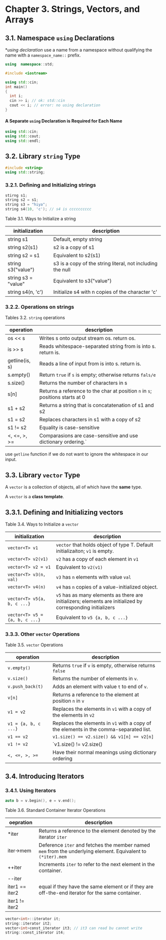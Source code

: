 # Chapter 3. Strings, Vectors, and Arrays

## 3.1. Namespace `using` Declarations

**using declaration* use a name from a namespace without qualifying the name with a `namespace_name::` prefix.

```cpp
using  namespace::std;
```

```cpp
#include <iostream>

using std::cin;
int main()
{
  int i;
  cin >> i; // ok: std::cin
  cout << i; // error: no using declaration
}
```

#### A Separate `using` Declaration is Required for Each Name

```cpp
using std::cin;
using std::cout;
using std::endl;
```

## 3.2. Library `string` Type

```cpp
#include <string>
using std::string;
```

### 3.2.1. Defining and Initializing strings

```cpp
stirng s1; 
string s2 = s1;
string s3 = "hiya";
string s4(10, 'c'); // s4 is cccccccccc
```

Table 3.1. Ways to Initialize a string

| initialization      | description                                                |
| ------------------- | ---------------------------------------------------------- |
| string s1           | Default, empty string                                      |
| string s2(s1)       | s2 is a copy of s1                                         |
| string s2 = s1      | Equivalent to s2(s1)                                       |
| string s3("value")  | s3 is a copy of the string literal, not including the null |
| string s3 = "value" | Equivalent to s3("value")                                  |
| string s4(n, 'c')   | Initialize s4 with n copies of the character 'c'           |

### 3.2.2. Operations on strings

Tables 3.2. `string` operations

| operation      | description                                                  |
| -------------- | ------------------------------------------------------------ |
| os << s        | Writes s onto output stream os. return os.                   |
| is >> s        | Reads whitespace-separated string from is into s. return is. |
| getline(is, s) | Reads a line of input from is into s. return is.             |
| s.empty()      | Return `true` if `s` is empty; otherwise returns `fals/e`    |
| s.size()       | Returns the number of characters in s                        |
| s[n]           | Returns a reference to the char at position `n` in `s`; positions starts at 0 |
| s1 + s2        | Returns a string that is concatatenation of s1 and s2        |
| s1 = s2        | Replaces characters in s1 with a copy of s2                  |
| s1 != s2       | Equality is case-sensitive                                   |
| <, <=, >, >=   | Comparasions are case-sensitive and use dictionary ordering.` |

use `getline` function if we do not want to ignore the whitespace in our input.

## 3.3. Library `vector` Type

A `vector` is a collection of objects, all of which have the **same** type.

A `vector` is a **class template**.

## 3.3.1. Defining and Initializing vectors

Table 3.4. Ways to Initialize a `vector`

| initialization                 | description                                                  |
| ------------------------------ | ------------------------------------------------------------ |
| `vector<T> v1`                 | `vector` that holds object of type T. Default initializaiton; `v1` is empty. |
| `vector<T> v2(v1)`             | `v2` has a copy of each element in `v1`                      |
| `vector<T> v2 = v1`            | Equivalent to `v2(v1)`                                       |
| `vector<T> v3(n, val)`         | `v3` has `n` elements with value `val`                       |
| `vector<T> v4(n)`              | `v4` has `n` copies of a value-initialized object.           |
| `vector<T> v5{a, b, c ...}`    | `v5` has as many elements as there are initializers; elements are initialized by corresponding initializers |
| `vector<T> v5 = {a, b, c ...}` | Equivalent to `v5 {a, b, c ...}`                             |

### 3.3.3. Other `vector` Operations

Table 3.5. `vector` Operations

| operation            | description                                                  |
| -------------------- | ------------------------------------------------------------ |
| `v.empty()`          | Returns `true` if `v` is empty, otherwise returns `false`    |
| `v.size()`           | Returns the number of elements in `v`.                       |
| `v.push_back(t)`     | Adds an element with value `t` to end of `v`.                |
| `v[n]`               | Returns a reference to the element at position `n` in `v`    |
| `v1 = v2`            | Replaces the elements in `v1` with a copy of the elements in `v2` |
| `v1 = {a, b, c ...}` | Replaces the elements in `v1` with a copy of the elements in the comma-separated list. |
| `v1 == v2`           | `v1.size() == v2.size() && v1[n] == v2[n]`                   |
| `v1 != v2`           | `v1.size() != v2.size() || v1[n] != v2[n]`                   |
| `<, <=, >, >=`       | Have their normal meanings using dictionary ordering         |

## 3.4. Introducing Iterators

### 3.4.1. Using Iterators

```cpp
auto b = v.begin(), e = v.end(); 
```

Table 3.6. Standard Container Iterator Operations

| oepration      | description                                                  |
| -------------- | ------------------------------------------------------------ |
| *iter          | Returns a reference to the element denoted by the iterator `iter` |
| iter->mem      | Deference `iter` and fetches the member named `mem` from the underlying element. Equivalent to `(*iter).mem` |
| ++iter         | Increments `iter` to refer to the next element in the container. |
| --iter         |                                                              |
| iter1 == iter2 | equal if they have the same element or if they are off-the-end iterator for the same container. |
| iter1 != iter2 |                                                              |

```cpp
vector<int>::iterator it;
string::iterator it2;
vector<int>const_iterator it3; // it3 can read bu cannot write	
string::const_iterator it4;	
```

